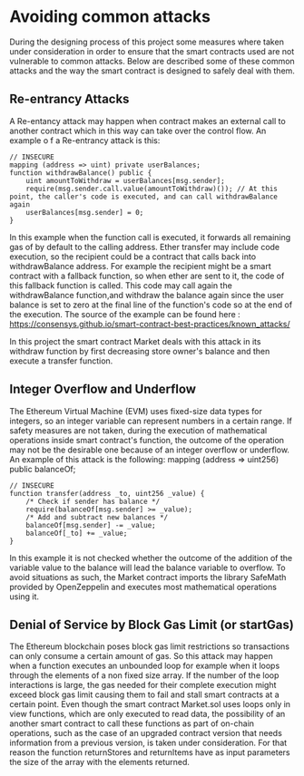 # Avoiding common attacks
During the designing process of this project some measures where taken under consideration in order to ensure that the smart contracts used are not vulnerable to common attacks. Below are described some of these common attacks and the way the smart contract is designed to safely deal with them.

## Re-entrancy Attacks
A Re-entancy attack may happen when contract makes an external call to another contract which in this way can take over the control flow.
An example o f a Re-entrancy attack is this:
```
// INSECURE
mapping (address => uint) private userBalances;
function withdrawBalance() public {
    uint amountToWithdraw = userBalances[msg.sender];
    require(msg.sender.call.value(amountToWithdraw)()); // At this point, the caller's code is executed, and can call withdrawBalance again
    userBalances[msg.sender] = 0;
}
```
In this example when the function call is executed, it forwards all remaining gas of by default to the calling address. Ether transfer may include code execution, so the recipient could be a contract that calls back into withdrawBalance address. For example the recipient might be a smart contract with a fallback function, so when ether are sent to it, the code of this fallback function is called. This code may call again the withdrawBalance function,and withdraw the balance again since the user balance is set to zero at the final line of the function's code so at the end of the execution.
The source of the example can be found here : https://consensys.github.io/smart-contract-best-practices/known_attacks/

In this project the smart contract Market deals with this attack in its withdraw function by first decreasing store owner's balance and then execute a transfer function.

## Integer Overflow and Underflow
The Ethereum Virtual Machine (EVM) uses fixed-size data types for integers, so an integer variable can represent numbers in a certain range. If safety measures are not taken, during the execution of mathematical operations inside smart contract's function, the outcome of the operation may not be the desirable one because of an integer overflow or underflow.
An example of this attack is the following:
mapping (address => uint256) public balanceOf;
```
// INSECURE
function transfer(address _to, uint256 _value) {
    /* Check if sender has balance */
    require(balanceOf[msg.sender] >= _value);
    /* Add and subtract new balances */
    balanceOf[msg.sender] -= _value;
    balanceOf[_to] += _value;
}
```
In this example it is not checked whether the outcome of the addition of the variable value to the balance will lead the balance variable to overflow.
To avoid situations as such, the Market contract imports the library SafeMath provided by OpenZeppelin and executes most mathematical operations using it.

## Denial of Service by Block Gas Limit (or startGas)
The Ethereum blockchain poses block gas limit restrictions so transactions can only consume a certain amount of gas. So this attack may happen when a function executes an unbounded loop for example when it loops through the elements of a non fixed size array. If the number of the loop interactions is large, the gas needed for their complete execution might exceed block gas limit causing them to fail and stall smart contracts at a certain point.
Even though the smart contract Market.sol uses loops only in view functions, which are only executed to read data, the possibility of an another smart contract to call these  functions as part of on-chain operations, such as the case of an upgraded contract version that needs information from a previous version, is taken under consideration. For that reason the function returnStores and returnItems have as input parameters the size of the array with the elements returned.
